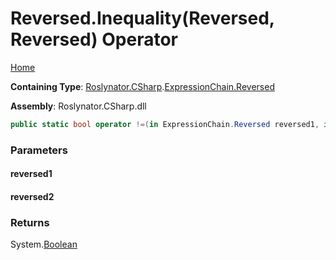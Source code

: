 # Reversed\.Inequality\(Reversed, Reversed\) Operator

[Home](../../../../../README.md)

**Containing Type**: [Roslynator.CSharp](../../../README.md)\.[ExpressionChain.Reversed](../README.md)

**Assembly**: Roslynator\.CSharp\.dll

```csharp
public static bool operator !=(in ExpressionChain.Reversed reversed1, in ExpressionChain.Reversed reversed2)
```

### Parameters

#### reversed1





#### reversed2





### Returns

System\.[Boolean](https://docs.microsoft.com/en-us/dotnet/api/system.boolean)


